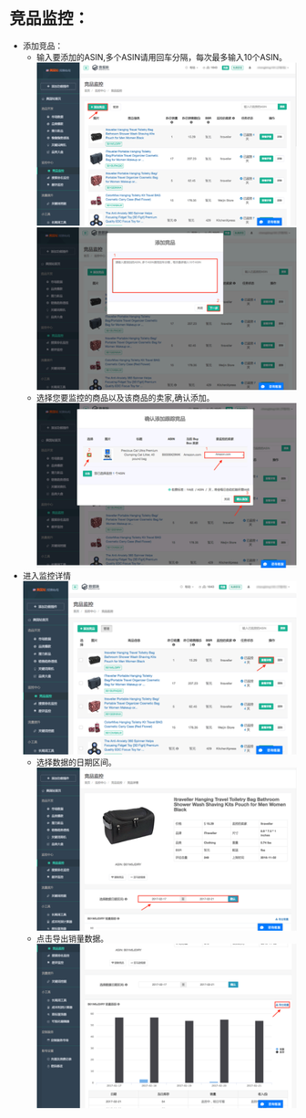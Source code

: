 # 竞品监控：

* 添加竞品：
    * 输入要添加的ASIN,多个ASIN请用回车分隔，每次最多输入10个ASIN。
     ![](images/50.png)
     ![](images/51.png)
    * 选择您要监控的商品以及该商品的卖家,确认添加。
     ![](images/52.png)
* 进入监控详情
 ![](images/53.png)
    * 选择数据的日期区间。
     ![](images/54.png)
    * 点击导出销量数据。
     ![](images/55.png)  
